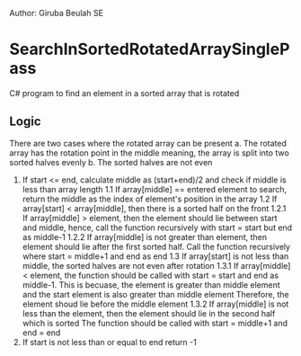 Author: Giruba Beulah SE

# SearchInSortedRotatedArraySinglePass
C# program to find an element in a sorted array that is rotated

Logic
-----
 There are two cases where the rotated array can be present
   a. The rotated array has the rotation point in the middle meaning, the array is split into two sorted halves evenly
   b. The sorted halves are not even

1. If start <= end, calculate middle as (start+end)/2 and check if middle is less than array length
   1.1  If array[middle] == entered element to search, return the middle as the index of element's position in the array
   1.2  If array[start] < array[middle], then there is a sorted half on the front
        1.2.1  If array[middle] > element,  then the element should lie between start and middle, hence, call the function recursively
               with start = start but end as middle-1
        1.2.2 If array[middle] is not greater than element, then element should lie after the first sorted half.
               Call the function recursively where start = middle+1 and end as end
   1.3 If array[start] is not less than middle, the sorted halves are not even after rotation
       1.3.1 If array[middle] < element, the function should be called with start = start and end as middle-1.
             This is becuase, the element is greater than middle element and the start element is also greater than middle element
             Therefore, the element shoud lie before the middle element
       1.3.2 If array[middle] is not less than the element, then the element should lie in the second half which is sorted
             The function should be called with start = middle+1 and end = end
2. If start is not less than or equal to end return -1

